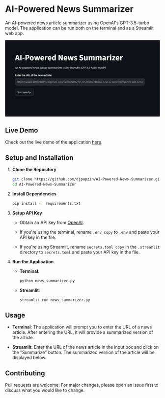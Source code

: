 # AI-Powered News Summarizer

An AI-powered news article summarizer using OpenAI's GPT-3.5-turbo model. The application can be run both on the terminal and as a Streamlit web app.

![Screenshot of the App](screenshot.jpeg)

## Live Demo
Check out the live demo of the application [here](https://ai-powered-news-summarizer.streamlit.app).

## Setup and Installation

1. **Clone the Repository**
   ```bash
   git clone https://github.com/djpapzin/AI-Powered-News-Summarizer.git
   cd AI-Powered-News-Summarizer
   ```

2. **Install Dependencies**
   ```bash
   pip install -r requirements.txt
   ```

3. **Setup API Key**
   
   - Obtain an API key from [OpenAI](https://beta.openai.com/signup/).
   
   - If you're using the terminal, rename `.env copy` to `.env` and paste your API key in the file.
   
   - If you're using Streamlit, rename `secrets.toml copy` in the `.streamlit` directory to `secrets.toml` and paste your API key in the file.

4. **Run the Application**

   - **Terminal**:
     ```bash
     python news_summarizer.py
     ```

   - **Streamlit**:
     ```bash
     streamlit run news_summarizer.py
     ```

## Usage

- **Terminal**: The application will prompt you to enter the URL of a news article. After entering the URL, it will provide a summarized version of the article.

- **Streamlit**: Enter the URL of the news article in the input box and click on the "Summarize" button. The summarized version of the article will be displayed below.

## Contributing

Pull requests are welcome. For major changes, please open an issue first to discuss what you would like to change.